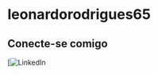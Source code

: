 # leonardorodrigues65

## Conecte-se comigo 

[![LinkedIn](https://www.linkedin.com/in/leonardo-rodrigues-b39ba11b3/)
